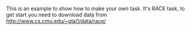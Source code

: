 This is an example to show how to make your own task.
It's RACE task, to get start you need to download data from http://www.cs.cmu.edu/~glai1/data/race/

